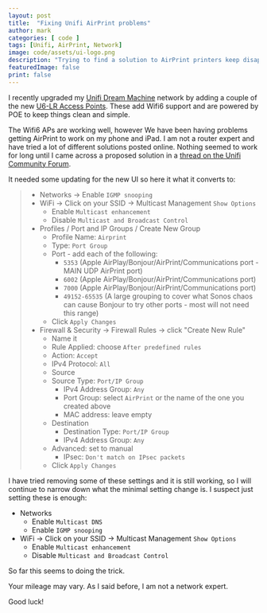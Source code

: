 ```yaml
---
layout: post
title:  "Fixing Unifi AirPrint problems"
author: mark
categories: [ code ]
tags: [Unifi, AirPrint, Network]
image: code/assets/ui-logo.png
description: "Trying to find a solution to AirPrint printers keep disappearing on Unifi network"
featuredImage: false
print: false
---
```


I recently upgraded my [Unifi Dream Machine](https://amzn.to/3LqRaHL) network by adding a couple of the new [U6-LR Access Points](https://amzn.to/3f0TIQK). These add Wifi6 support and are powered by POE to keep things clean and simple.

The Wifi6 APs are working well, however We have been having problems getting  AirPrint to work on my phone and iPad.  I am not a router expert and have tried a lot of different solutions posted online. Nothing seemed to work for long until I came across a proposed solution in a [thread on the Unifi Community Forum](https://community.ui.com/questions/Unifi-Settings-for-AirPrint-Printers-work-only-for-a-few-minutes/375e43ed-5995-43ba-886b-df846165bfaf#answer/b0ce505c-1a02-4a99-bfc1-4f5e93bbdc3b).

It needed some updating for the new UI so here it what it converts to:

> * Networks → Enable `IGMP snooping`
> * WiFi → Click on your SSID → Multicast Management `Show Options`
>   * Enable `Multicast enhancement`
>   * Disable `Multicast and Broadcast Control`
> * Profiles / Port and IP Groups / Create New Group
>   * Profile Name: `Airprint`
>   * Type: `Port Group`
>   * Port - add each of the following:
>     * `5353` (Apple AirPlay/Bonjour/AirPrint/Communications port - MAIN UDP AirPrint port)
>     * `6002` (Apple AirPlay/Bonjour/AirPrint/Communications port)
>     * `7000` (Apple AirPlay/Bonjour/AirPrint/Communications port)
>     * `49152-65535` (A large grouping to cover what Sonos chaos can cause Bonjour to try other ports - most will not need this range)
>   * Click `Apply Changes`
> * Firewall & Security → Firewall Rules → click "Create New Rule"
>   * Name it
>   * Rule Applied: choose `After predefined rules`
>   * Action: `Accept`
>   * IPv4 Protocol: `All`
>   * Source
>   * Source Type: `Port/IP Group`
>     * IPv4 Address Group: `Any`
>     * Port Group: select `AirPrint` or the name of the one you created above
>     * MAC address: leave empty
>   * Destination
>     * Destination Type: `Port/IP Group`
>     <!-- * Destination Type: Enable IP Address -->
>     * IPv4 Address Group: `Any`
>     <!-- * IPv4 Address: enter in the Wired or Wireless LAN of the printer on your network -->
>   * Advanced: set to manual
>     * IPsec: `Don't match on IPsec packets`
>   * Click `Apply Changes`

I have tried removing some of these settings and it is still working, so I will continue to narrow down what the minimal setting change is.  I suspect just setting these is enough:

* Networks
  * Enable `Multicast DNS`
  * Enable `IGMP snooping`
* WiFi → Click on your SSID → Multicast Management `Show Options`
  * Enable `Multicast enhancement`
  * Disable `Multicast and Broadcast Control`

So far this seems to doing the trick.

Your mileage may vary. As I said before, I am not a network expert.

Good luck!
